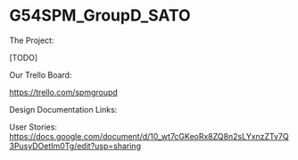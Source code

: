 # G54SPM_GroupD_SATO

The Project:

[TODO]

Our Trello Board:

https://trello.com/spmgroupd

Design Documentation Links:

User Stories: https://docs.google.com/document/d/10_wt7cGKeoRx8ZQ8n2sLYxnzZTv7Q3PusyDOetIm0Tg/edit?usp=sharing